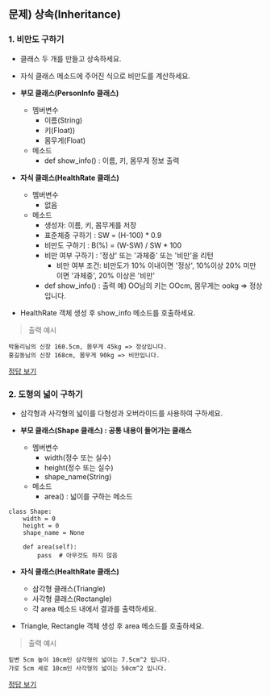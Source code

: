 ## 문제) 상속(Inheritance)

### 1. 비만도 구하기
* 클래스 두 개를 만들고 상속하세요.
* 자식 클래스 메소드에 주어진 식으로 비만도를 계산하세요.

* **부모 클래스(PersonInfo 클래스)**
    * 멤버변수
        * 이름(String)
        * 키(Float))
        * 몸무게(Float)
    * 메소드  
        * def show_info() : 이름, 키, 몸무게 정보 출력
* **자식 클래스(HealthRate 클래스)**
    * 멤버변수
        * 없음
    * 메소드
        * 생성자: 이름, 키, 몸무게를 저장
        * 표준체중 구하기 : SW = (H-100) * 0.9
        * 비만도 구하기 : B(%) = (W-SW) / SW * 100
        * 비만 여부 구하기 : '정상' 또는 '과체중' 또는 '비만'을 리턴
            * 비만 여부 조건: 비만도가 10% 이내이면 '정상', 10%이상 20% 미만이면 '과체중', 20% 이상은 '비만'
        * def show_info() : 출력 예) OO님의 키는 OOcm, 몸무게는 ookg => 정상입니다.

* HealthRate 객체 생성 후 show_info 메소드를 호출하세요.

> 출력 예시
```
박둘리님의 신장 160.5cm, 몸무게 45kg => 정상입니다.
홍길동님의 신장 168cm, 몸무게 90kg => 비만입니다.
```
        
[정답 보기](quiz01_1.py)

### 2. 도형의 넓이 구하기
* 삼각형과 사각형의 넓이를 다형성과 오버라이드를 사용하여 구하세요.

* **부모 클래스(Shape 클래스) : 공통 내용이 들어가는 클래스**
    * 멤버변수
        * width(정수 또는 실수)
        * height(정수 또는 실수)
        * shape_name(String)
    * 메소드  
        * area() : 넓이를 구하는 메소드

```
class Shape:
    width = 0
    height = 0
    shape_name = None

    def area(self):
        pass  # 아무것도 하지 않음
 ```

* **자식 클래스(HealthRate 클래스)**
    * 삼각형 클래스(Triangle)
    * 사각형 클래스(Rectangle)
    * 각 area 메소드 내에서 결과를 출력하세요.

* Triangle, Rectangle 객체 생성 후 area 메소드를 호출하세요.

> 출력 예시
```
밑변 5cm 높이 10cm인 삼각형의 넓이는 7.5cm^2 입니다.
가로 5cm 세로 10cm인 사각형의 넓이는 50cm^2 입니다.
```
        
[정답 보기](quiz01_2.py)
